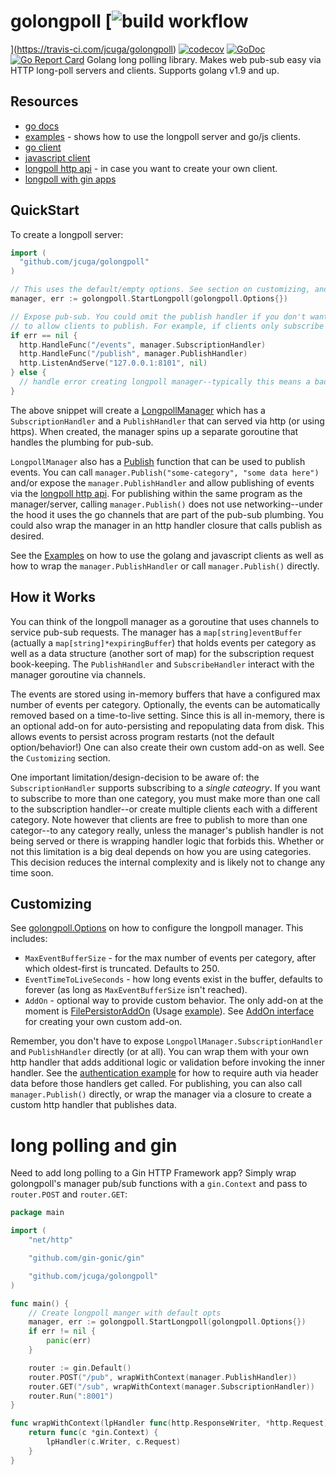 
# golongpoll [![build workflow](https://github.com/jcuga/golongpoll/actions/workflows/main.yml/badge.svg)
](https://travis-ci.com/jcuga/golongpoll) [![codecov](https://codecov.io/gh/jcuga/golongpoll/branch/master/graph/badge.svg)](https://codecov.io/gh/jcuga/golongpoll)  [![GoDoc](https://godoc.org/github.com/jcuga/golongpoll?status.svg)](https://godoc.org/github.com/jcuga/golongpoll) [![Go Report Card](https://goreportcard.com/badge/jcuga/golongpoll)](https://goreportcard.com/report/jcuga/golongpoll)
Golang long polling library. Makes web pub-sub easy via HTTP long-poll servers and clients.  Supports golang v1.9 and up.

## Resources
* [go docs](https://pkg.go.dev/github.com/jcuga/golongpoll)
* [examples](/examples/README.md) - shows how to use the longpoll server and go/js clients.
* [go client](/client/README.md)
* [javascript client](/js-client/README.md)
* [longpoll http api](/HttpLongPollAPI.md) - in case you want to create your own client.
* [longpoll with gin apps](#long-polling-and-gin)

## QuickStart
To create a longpoll server:
```go
import (
  "github.com/jcuga/golongpoll"
)

// This uses the default/empty options. See section on customizing, and Options go docs.
manager, err := golongpoll.StartLongpoll(golongpoll.Options{})

// Expose pub-sub. You could omit the publish handler if you don't want
// to allow clients to publish. For example, if clients only subscribe to data.
if err == nil {
  http.HandleFunc("/events", manager.SubscriptionHandler)
  http.HandleFunc("/publish", manager.PublishHandler)
  http.ListenAndServe("127.0.0.1:8101", nil)
} else {
  // handle error creating longpoll manager--typically this means a bad option.
}
```

The above snippet will create a [LongpollManager](https://pkg.go.dev/github.com/jcuga/golongpoll#LongpollManager) which has a `SubscriptionHandler` and a `PublishHandler` that can served via http (or using https).  When created, the manager spins up a separate goroutine that handles the plumbing for pub-sub.

`LongpollManager` also has a [Publish](https://pkg.go.dev/github.com/jcuga/golongpoll#LongpollManager.Publish) function that can be used to publish events. You can call `manager.Publish("some-category", "some data here")` and/or expose the `manager.PublishHandler` and allow publishing of events via the [longpoll http api](/HttpLongPollAPI.md).  For publishing within the same program as the manager/server, calling `manager.Publish()` does not use networking--under the hood it uses the go channels that are part of the pub-sub plumbing.  You could also wrap the manager in an http handler closure that calls publish as desired.

See the [Examples](/examples/README.md) on how to use the golang and javascript clients as well as how to wrap the `manager.PublishHandler` or call `manager.Publish()` directly.

## How it Works
You can think of the longpoll manager as a goroutine that uses channels to service pub-sub requests.  The manager has a `map[string]eventBuffer` (actually a `map[string]*expiringBuffer`) that holds events per category as well as a data structure (another sort of map) for the subscription request book-keeping.  The `PublishHandler` and `SubscribeHandler` interact with the manager goroutine via channels.

The events are stored using in-memory buffers that have a configured max number of events per category.  Optionally, the events can be automatically removed based on a time-to-live setting.  Since this is all in-memory, there is an optional add-on for auto-persisting and repopulating data from disk.  This allows events to persist across program restarts (not the default option/behavior!) One can also create their own custom add-on as well.  See the `Customizing` section.

One important limitation/design-decision to be aware of: the `SubscriptionHandler` supports subscribing to a *single cateogry*.  If you want to subscribe to more than one category, you must make more than one call to the subscription handler--or create multiple clients each with a different category.  Note however that clients are free to publish to more than one categor--to any category really, unless the manager's publish handler is not being served or there is wrapping handler logic that forbids this.  Whether or not this limitation is a big deal depends on how you are using categories. This decision reduces the internal complexity and is likely not to change any time soon. 

## Customizing
See [golongpoll.Options](https://pkg.go.dev/github.com/jcuga/golongpoll#Options) on how to configure the longpoll manager.  This includes:
* `MaxEventBufferSize` - for the max number of events per category, after which oldest-first is truncated. Defaults to 250.
* `EventTimeToLiveSeconds` - how long events exist in the buffer, defaults to forever (as long as `MaxEventBufferSize` isn't reached).
* `AddOn` - optional way to provide custom behavior. The only add-on at the moment is [FilePersistorAddOn](/fileaddon.go) (Usage [example](/examples/filepersist/filepersist.go)). See [AddOn interface](/addons.go) for creating your own custom add-on.

Remember, you don't have to expose `LongpollManager.SubscriptionHandler` and `PublishHandler` directly (or at all).  You can wrap them with your own http handler that adds additional logic or validation before invoking the inner handler.  See the [authentication example](/examples/authentication/auth.go) for how to require auth via header data before those handlers get called.  For publishing, you can also call `manager.Publish()` directly, or wrap the manager via a closure to create a custom http handler that publishes data.

# long polling and gin

Need to add long polling to a Gin HTTP Framework app?  Simply wrap golongpoll's manager pub/sub functions with a `gin.Context` and pass to `router.POST` and `router.GET`:

```go
package main

import (
	"net/http"

	"github.com/gin-gonic/gin"

	"github.com/jcuga/golongpoll"
)

func main() {
	// Create longpoll manger with default opts
	manager, err := golongpoll.StartLongpoll(golongpoll.Options{})
	if err != nil {
		panic(err)
	}

	router := gin.Default()
	router.POST("/pub", wrapWithContext(manager.PublishHandler))
	router.GET("/sub", wrapWithContext(manager.SubscriptionHandler))
	router.Run(":8001")
}

func wrapWithContext(lpHandler func(http.ResponseWriter, *http.Request)) func(*gin.Context) {
	return func(c *gin.Context) {
		lpHandler(c.Writer, c.Request)
	}
}
```
